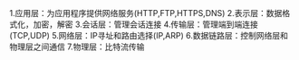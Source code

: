 1.应用层：为应用程序提供网络服务(HTTP,FTP,HTTPS,DNS)
2.表示层：数据格式化，加密，解密
3.会话层：管理会话连接
4.传输层：管理端到端连接(TCP,UDP)
5.网络层：IP寻址和路由选择(IP,ARP)
6.数据链路层：控制网络层和物理层之间通信
7.物理层：比特流传输
